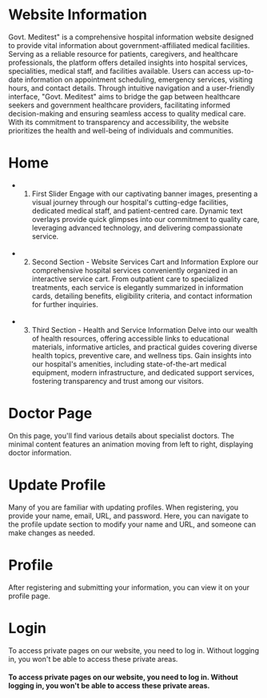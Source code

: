 # Website Information
Govt. Meditest" is a comprehensive hospital information website designed to provide vital information about government-affiliated medical facilities. Serving as a reliable resource for patients, caregivers, and healthcare professionals, the platform offers detailed insights into hospital services, specialities, medical staff, and facilities available. Users can access up-to-date information on appointment scheduling, emergency services, visiting hours, and contact details. Through intuitive navigation and a user-friendly interface, "Govt. Meditest" aims to bridge the gap between healthcare seekers and government healthcare providers, facilitating informed decision-making and ensuring seamless access to quality medical care. With its commitment to transparency and accessibility, the website prioritizes the health and well-being of individuals and communities.
# Home
- 1. First Slider
Engage with our captivating banner images, presenting a visual journey through our hospital's cutting-edge facilities, dedicated medical staff, and patient-centred care. Dynamic text overlays provide quick glimpses into our commitment to quality care, leveraging advanced technology, and delivering compassionate service.
  <br/>
- 2. Second Section - Website Services Cart and Information
 Explore our comprehensive hospital services conveniently organized in an interactive service cart. From outpatient care to specialized treatments, each service is elegantly summarized in information cards, detailing benefits, eligibility criteria, and contact information for further inquiries.
  <br/>
- 3. Third Section - Health and Service Information
Delve into our wealth of health resources, offering accessible links to educational materials, informative articles, and practical guides covering diverse health topics, preventive care, and wellness tips. Gain insights into our hospital's amenities, including state-of-the-art medical equipment, modern infrastructure, and dedicated support services, fostering transparency and trust among our visitors.

# Doctor Page
On this page, you'll find various details about specialist doctors. The minimal content features an animation moving from left to right, displaying doctor information.

# Update Profile
Many of you are familiar with updating profiles. When registering, you provide your name, email, URL, and password. Here, you can navigate to the profile update section to modify your name and URL, and someone can make changes as needed.

# Profile
After registering and submitting your information, you can view it on your profile page.

# Login
To access private pages on our website, you need to log in. Without logging in, you won't be able to access these private areas.

#### To access private pages on our website, you need to log in. Without logging in, you won't be able to access these private areas.
